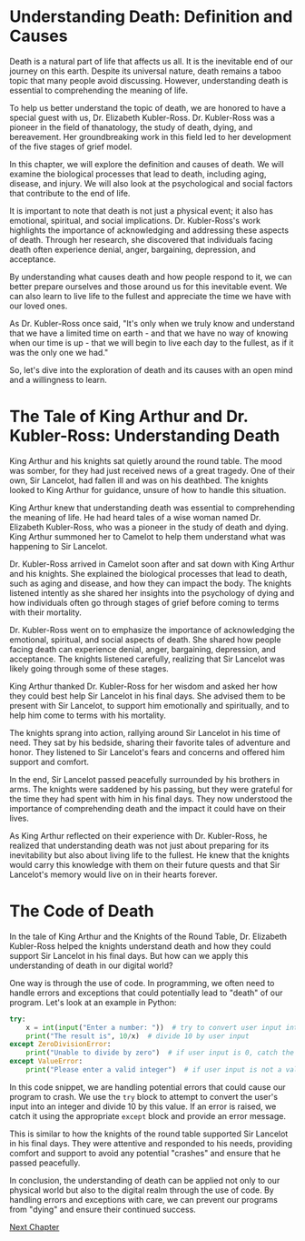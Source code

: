 # Understanding Death: Definition and Causes

Death is a natural part of life that affects us all. It is the inevitable end of our journey on this earth. Despite its universal nature, death remains a taboo topic that many people avoid discussing. However, understanding death is essential to comprehending the meaning of life.

To help us better understand the topic of death, we are honored to have a special guest with us, Dr. Elizabeth Kubler-Ross. Dr. Kubler-Ross was a pioneer in the field of thanatology, the study of death, dying, and bereavement. Her groundbreaking work in this field led to her development of the five stages of grief model.

In this chapter, we will explore the definition and causes of death. We will examine the biological processes that lead to death, including aging, disease, and injury. We will also look at the psychological and social factors that contribute to the end of life.

It is important to note that death is not just a physical event; it also has emotional, spiritual, and social implications. Dr. Kubler-Ross's work highlights the importance of acknowledging and addressing these aspects of death. Through her research, she discovered that individuals facing death often experience denial, anger, bargaining, depression, and acceptance.

By understanding what causes death and how people respond to it, we can better prepare ourselves and those around us for this inevitable event. We can also learn to live life to the fullest and appreciate the time we have with our loved ones.

As Dr. Kubler-Ross once said, "It's only when we truly know and understand that we have a limited time on earth - and that we have no way of knowing when our time is up - that we will begin to live each day to the fullest, as if it was the only one we had."

So, let's dive into the exploration of death and its causes with an open mind and a willingness to learn.
# The Tale of King Arthur and Dr. Kubler-Ross: Understanding Death

King Arthur and his knights sat quietly around the round table. The mood was somber, for they had just received news of a great tragedy. One of their own, Sir Lancelot, had fallen ill and was on his deathbed. The knights looked to King Arthur for guidance, unsure of how to handle this situation.

King Arthur knew that understanding death was essential to comprehending the meaning of life. He had heard tales of a wise woman named Dr. Elizabeth Kubler-Ross, who was a pioneer in the study of death and dying. King Arthur summoned her to Camelot to help them understand what was happening to Sir Lancelot.

Dr. Kubler-Ross arrived in Camelot soon after and sat down with King Arthur and his knights. She explained the biological processes that lead to death, such as aging and disease, and how they can impact the body. The knights listened intently as she shared her insights into the psychology of dying and how individuals often go through stages of grief before coming to terms with their mortality.

Dr. Kubler-Ross went on to emphasize the importance of acknowledging the emotional, spiritual, and social aspects of death. She shared how people facing death can experience denial, anger, bargaining, depression, and acceptance. The knights listened carefully, realizing that Sir Lancelot was likely going through some of these stages.

King Arthur thanked Dr. Kubler-Ross for her wisdom and asked her how they could best help Sir Lancelot in his final days. She advised them to be present with Sir Lancelot, to support him emotionally and spiritually, and to help him come to terms with his mortality.

The knights sprang into action, rallying around Sir Lancelot in his time of need. They sat by his bedside, sharing their favorite tales of adventure and honor. They listened to Sir Lancelot's fears and concerns and offered him support and comfort.

In the end, Sir Lancelot passed peacefully surrounded by his brothers in arms. The knights were saddened by his passing, but they were grateful for the time they had spent with him in his final days. They now understood the importance of comprehending death and the impact it could have on their lives.

As King Arthur reflected on their experience with Dr. Kubler-Ross, he realized that understanding death was not just about preparing for its inevitability but also about living life to the fullest. He knew that the knights would carry this knowledge with them on their future quests and that Sir Lancelot's memory would live on in their hearts forever.
# The Code of Death

In the tale of King Arthur and the Knights of the Round Table, Dr. Elizabeth Kubler-Ross helped the knights understand death and how they could support Sir Lancelot in his final days. But how can we apply this understanding of death in our digital world?

One way is through the use of code. In programming, we often need to handle errors and exceptions that could potentially lead to "death" of our program. Let's look at an example in Python:

```python
try:
    x = int(input("Enter a number: "))  # try to convert user input into an integer
    print("The result is", 10/x)  # divide 10 by user input
except ZeroDivisionError:
    print("Unable to divide by zero")  # if user input is 0, catch the ZeroDivisionError and print an error message
except ValueError:
    print("Please enter a valid integer")  # if user input is not a valid integer, catch the ValueError and print an error message
```

In this code snippet, we are handling potential errors that could cause our program to crash. We use the `try` block to attempt to convert the user's input into an integer and divide 10 by this value. If an error is raised, we catch it using the appropriate `except` block and provide an error message.

This is similar to how the knights of the round table supported Sir Lancelot in his final days. They were attentive and responded to his needs, providing comfort and support to avoid any potential "crashes" and ensure that he passed peacefully.

In conclusion, the understanding of death can be applied not only to our physical world but also to the digital realm through the use of code. By handling errors and exceptions with care, we can prevent our programs from "dying" and ensure their continued success.


[Next Chapter](02_Chapter02.md)